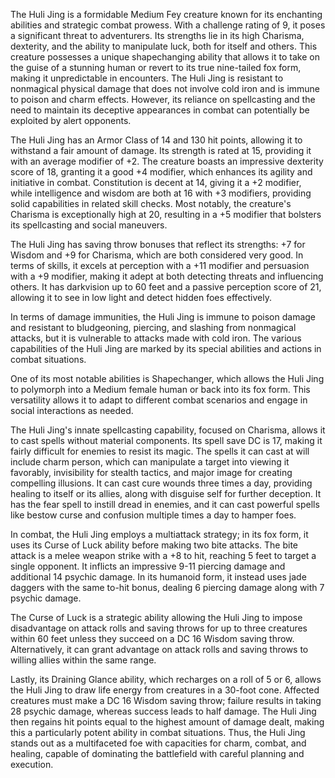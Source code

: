 The Huli Jing is a formidable Medium Fey creature known for its enchanting abilities and strategic combat prowess. With a challenge rating of 9, it poses a significant threat to adventurers. Its strengths lie in its high Charisma, dexterity, and the ability to manipulate luck, both for itself and others. This creature possesses a unique shapechanging ability that allows it to take on the guise of a stunning human or revert to its true nine-tailed fox form, making it unpredictable in encounters. The Huli Jing is resistant to nonmagical physical damage that does not involve cold iron and is immune to poison and charm effects. However, its reliance on spellcasting and the need to maintain its deceptive appearances in combat can potentially be exploited by alert opponents. 

The Huli Jing has an Armor Class of 14 and 130 hit points, allowing it to withstand a fair amount of damage. Its strength is rated at 15, providing it with an average modifier of +2. The creature boasts an impressive dexterity score of 18, granting it a good +4 modifier, which enhances its agility and initiative in combat. Constitution is decent at 14, giving it a +2 modifier, while intelligence and wisdom are both at 16 with +3 modifiers, providing solid capabilities in related skill checks. Most notably, the creature's Charisma is exceptionally high at 20, resulting in a +5 modifier that bolsters its spellcasting and social maneuvers.

The Huli Jing has saving throw bonuses that reflect its strengths: +7 for Wisdom and +9 for Charisma, which are both considered very good. In terms of skills, it excels at perception with a +11 modifier and persuasion with a +9 modifier, making it adept at both detecting threats and influencing others. It has darkvision up to 60 feet and a passive perception score of 21, allowing it to see in low light and detect hidden foes effectively.

In terms of damage immunities, the Huli Jing is immune to poison damage and resistant to bludgeoning, piercing, and slashing from nonmagical attacks, but it is vulnerable to attacks made with cold iron. The various capabilities of the Huli Jing are marked by its special abilities and actions in combat situations. 

One of its most notable abilities is Shapechanger, which allows the Huli Jing to polymorph into a Medium female human or back into its fox form. This versatility allows it to adapt to different combat scenarios and engage in social interactions as needed.

The Huli Jing's innate spellcasting capability, focused on Charisma, allows it to cast spells without material components. Its spell save DC is 17, making it fairly difficult for enemies to resist its magic. The spells it can cast at will include charm person, which can manipulate a target into viewing it favorably, invisibility for stealth tactics, and major image for creating compelling illusions. It can cast cure wounds three times a day, providing healing to itself or its allies, along with disguise self for further deception. It has the fear spell to instill dread in enemies, and it can cast powerful spells like bestow curse and confusion multiple times a day to hamper foes.

In combat, the Huli Jing employs a multiattack strategy; in its fox form, it uses its Curse of Luck ability before making two bite attacks. The bite attack is a melee weapon strike with a +8 to hit, reaching 5 feet to target a single opponent. It inflicts an impressive 9-11 piercing damage and additional 14 psychic damage. In its humanoid form, it instead uses jade daggers with the same to-hit bonus, dealing 6 piercing damage along with 7 psychic damage.

The Curse of Luck is a strategic ability allowing the Huli Jing to impose disadvantage on attack rolls and saving throws for up to three creatures within 60 feet unless they succeed on a DC 16 Wisdom saving throw. Alternatively, it can grant advantage on attack rolls and saving throws to willing allies within the same range. 

Lastly, its Draining Glance ability, which recharges on a roll of 5 or 6, allows the Huli Jing to draw life energy from creatures in a 30-foot cone. Affected creatures must make a DC 16 Wisdom saving throw; failure results in taking 28 psychic damage, whereas success leads to half damage. The Huli Jing then regains hit points equal to the highest amount of damage dealt, making this a particularly potent ability in combat situations. Thus, the Huli Jing stands out as a multifaceted foe with capacities for charm, combat, and healing, capable of dominating the battlefield with careful planning and execution.